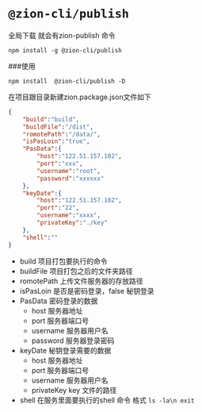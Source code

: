 # `@zion-cli/publish`

全局下载 就会有zion-publish 命令
```
npm install -g @zion-cli/publish
```

###使用
```
npm install  @zion-cli/publish -D
```

在项目跟目录新建zion.package.json文件如下

```json
{
    "build":"build",
    "buildFile":"/dist",
    "romotePath":"/data/",
    "isPasLoin":"true",
    "PasData":{
        "host":"122.51.157.102",
        "port":"xxx",
        "username":"root",
        "password":"xxxxxx"
    },
    "keyDate":{
        "host":"122.51.157.102",
        "port":"22",
        "username":"xxxx",
        "privateKey":"./key"
    },
    "shell":""
}
```
+ build  项目打包要执行的命令
+ buildFile  项目打包之后的文件夹路径
+ romotePath 上传文件服务器的存放路径
+ isPasLoin 是否是密码登录，false 秘钥登录
+ PasData 密码登录的数据
    + host 服务器地址
    + port 服务器端口号
    + username 服务器用户名
    + password 服务器登录密码
+ keyDate 秘钥登录需要的数据
    + host 服务器地址
    + port 服务器端口号
    + username 服务器用户名 
    + privateKey key 文件的路径
+ shell 在服务里面要执行的shell 命令 格式 `ls -la\n exit`